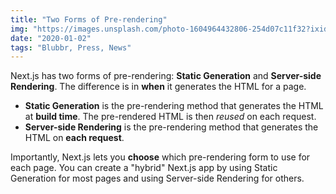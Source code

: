 ```yaml
---
title: "Two Forms of Pre-rendering"
img: "https://images.unsplash.com/photo-1604964432806-254d07c11f32?ixid=MnwxMjA3fDB8MHxzZWFyY2h8MXx8ZGV2ZWxvcGVyfGVufDB8fDB8fA%3D%3D&ixlib=rb-1.2.1&auto=format&fit=crop&w=500&q=60"
date: "2020-01-02"
tags: "Blubbr, Press, News"
---
```


Next.js has two forms of pre-rendering: **Static Generation** and **Server-side Rendering**. The difference is in **when** it generates the HTML for a page.

- **Static Generation** is the pre-rendering method that generates the HTML at **build time**. The pre-rendered HTML is then _reused_ on each request.
- **Server-side Rendering** is the pre-rendering method that generates the HTML on **each request**.

Importantly, Next.js lets you **choose** which pre-rendering form to use for each page. You can create a "hybrid" Next.js app by using Static Generation for most pages and using Server-side Rendering for others.
